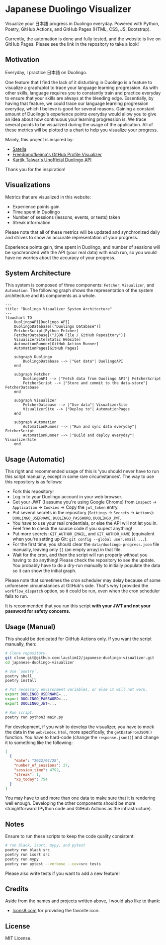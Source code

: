 # Japanese Duolingo Visualizer

Visualize your 日本語 progress in Duolingo everyday. Powered with Python, Poetry, GitHub Actions, and GitHub Pages (HTML, CSS, JS, Bootstrap).

Currently, the automation is done and fully tested, and the website is live on GitHub Pages. Please see the link in the repository to take a look!

## Motivation

Everyday, I practice 日本語 on Duolingo.

One feature that I find the lack of it disturbing in Duolingo is a feature to visualize a graph/plot to trace your language learning progression. As with other skills, language requires you to constantly train and practice everyday to ensure that your skills are always at the bleeding edge. Essentially, by having that feature, we could trace our language learning progression everyday, which I believe is good for several reasons. Gaining a constant amount of Duolingo's experience points everyday would allow you to give an idea about how continuous your learning progression is. We trace several points to be visualized during the usage of the application. All of these metrics will be plotted to a chart to help you visualize your progress.

Mainly, this project is inspired by:

- [Satella](https://github.com/lauslim12/Satella)
- [Freedomofkeima's GitHub Profile Visualizer](https://github.com/freedomofkeima/github-profile-visualizer)
- [Kartik Talwar's Unofficial Duolingo API](https://github.com/KartikTalwar/Duolingo)

Thank you for the inspiration!

## Visualizations

Metrics that are visualized in this website:

- Experience points gain
- Time spent in Duolingo
- Number of sessions (lessons, events, or tests) taken
- Streak information

Please note that all of these metrics will be updated and synchronized daily and strives to show an accurate representation of your progress.

Experience points gain, time spent in Duolingo, and number of sessions will be synchronized with the API (your real data) with each run, so you would have no worries about the accuracy of your progress.

## System Architecture

This system is composed of three components: `Fetcher`, `Visualizer`, and `Automation`. The following graph shows the representation of the system architecture and its components as a whole.

```mermaid
---
title: "Duolingo Visualizer System Architecture"
---
flowchart TD
    DuolingoAPI[Duolingo API]
    DuolingoDatabase[("Duolingo Database")]
    FetcherScript[Python Fetcher]
    FetcherDatabase[("JSON File / GitHub Repository")]
    VisualizerSite[Static Website]
    AutomationRunner[GitHub Action Runner]
    AutomationPages[GitHub Pages]

    subgraph Duolingo
        DuolingoDatabase --> |"Get data"| DuolingoAPI
    end

    subgraph Fetcher
        DuolingoAPI --> |"Fetch data from Duolingo API"| FetcherScript
        FetcherScript --> |"Store and commit to the data-store"| FetcherDatabase
    end

    subgraph Visualizer
        FetcherDatabase --> |"Use data"| VisualizerSite
        VisualizerSite --> |"Deploy to"| AutomationPages
    end

    subgraph Automation
        AutomationRunner --> |"Run and sync data everyday"| FetcherScript
        AutomationRunner --> |"Build and deploy everyday"| VisualizerSite
    end
```

## Usage (Automatic)

This right and recommended usage of this is 'you should never have to run this script manually, except in some rare circumstances'. The way to use this repository is as follows:

- Fork this repository!
- Log in to your Duolingo account in your web browser.
- Get your JWT (I assume you're using Google Chrome) from `Inspect` -> `Application` -> `Cookies` -> Copy the `jwt_token` entry.
- Put several secrets in the repository (`Settings` -> `Secrets` -> `Actions`): `DUOLINGO_USERNAME`, `DUOLINGO_PASSWORD`, `DUOLINGO_JWT`.
- You have to use your real credentials, or else the API will not let you in. Feel free to check the source code if you supect anything!
- Put more secrets: `GIT_AUTHOR_EMAIL`, and `GIT_AUTHOR_NAME` (equivalent when you're setting up Git: `git config --global user.email ...`).
- For the first time, you should clear the `data/duolingo-progress.json` file manually, leaving only `[]` (an empty array) in that file.
- Wait for the cron, and then the script will run properly without you having to do anything! Please check the repository to see the update. You probably have to do a dry-run manually to initially populate the data so it can show the initial graph.

Please note that sometimes the cron scheduler may delay because of some unforeseen circumstances at GitHub's side. That's why I provided the `workflow_dispatch` option, so it could be run, even when the cron scheduler fails to run.

It is recommended that you run this script **with your JWT and not your password for safety concerns.**

## Usage (Manual)

This should be dedicated for GitHub Actions only. If you want the script manually, then:

```bash
# Clone repository.
git clone git@github.com:lauslim12/japanese-duolingo-visualizer.git
cd japanese-duolingo-visualizer

# Use `poetry`.
poetry shell
poetry install

# Put necessary environment variables, or else it will not work.
export DUOLINGO_USERNAME=...
export DUOLINGO_PASSWORD=...
export DUOLINGO_JWT=...

# Run script.
poetry run python3 main.py
```

For development, if you wish to develop the visualizer, you have to mock the data in the `web/index.html`, more specifically, the `getDataFromJSON()` function. You have to hard-code (change the `response.json()`) and change it to something like the following:

```json
[
  {
    "date": "2022/07/28",
    "number_of_sessions": 27,
    "session_time": 4792,
    "streak": 1,
    "xp_today": 754
  }
]
```

You may have to add more than one data to make sure that it is rendering well enough. Developing the other components should be more straightforward (Python code and GitHub Actions as the infrastructure).

## Notes

Ensure to run these scripts to keep the code quality consistent:

```bash
# run black, isort, mypy, and pytest
poetry run black src
poetry run isort src
poetry run mypy
poetry run pytest --verbose --cov=src tests
```

Please also write tests if you want to add a new feature!

## Credits

Aside from the names and projects written above, I would also like to thank:

- [Icons8.com](https://icons8.com/icon/59388/hiragana-hi) for providing the favorite icon.

## License

MIT License.
